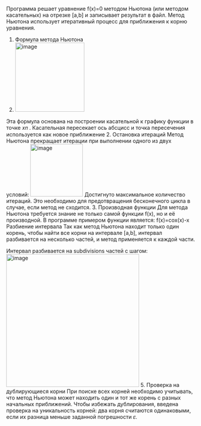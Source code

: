 Программа решает уравнение 
f(x)=0 методом Ньютона (или методом касательных) на отрезке 
[a,b] и записывает результат в файл. Метод Ньютона использует итеративный процесс для приближения к корню уравнения.
1. Формула метода Ньютона
2. <img width="184" alt="image" src="https://github.com/user-attachments/assets/b41fbad8-e583-4045-b43e-d1cd0a02e4ca">

Эта формула основана на построении касательной к графику функции в точке 
𝑥𝑛
 . Касательная пересекает ось абсцисс и точка пересечения используется как новое приближение 
2. Остановка итераций
Метод Ньютона прекращает итерации при выполнении одного из двух условий:
<img width="140" alt="image" src="https://github.com/user-attachments/assets/7bf93814-de85-40c3-ba24-48ed587a85b5">
Достигнуто максимальное количество итераций. Это необходимо для предотвращения бесконечного цикла в случае, если метод не сходится.
3. Производная функции
Для метода Ньютона требуется знание не только самой функции 
f(x), но и её производной.
В программе примером функции является: f(x)=cox(x)-x
Разбиение интервала
Так как метод Ньютона находит только один корень, чтобы найти все корни на интервале 
[a,b], интервал разбивается на несколько частей, и метод применяется к каждой части.

Интервал разбивается на 
subdivisions частей с шагом:
<img width="354" alt="image" src="https://github.com/user-attachments/assets/83309a47-0521-4fd0-8e82-932979dc1a6f">
5. Проверка на дублирующиеся корни
При поиске всех корней необходимо учитывать, что метод Ньютона может находить один и тот же корень с разных начальных приближений. Чтобы избежать дублирования, введена проверка на уникальность корней: два корня считаются одинаковыми, если их разница меньше заданной погрешности 
𝜀.
